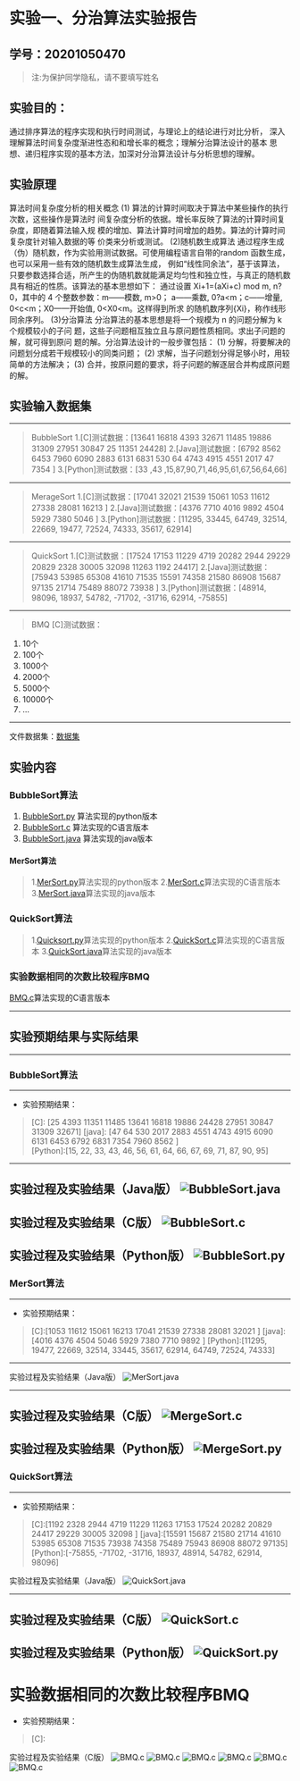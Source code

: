 # 实验一、分治算法实验报告

## 学号：20201050470

>注:为保护同学隐私，请不要填写姓名

## 实验目的：
  通过排序算法的程序实现和执行时间测试，与理论上的结论进行对比分析，
深入理解算法时间复杂度渐进性态和和增长率的概念；理解分治算法设计的基本
思想、递归程序实现的基本方法，加深对分治算法设计与分析思想的理解。
## 实验原理
算法时间复杂度分析的相关概念
 (1) 算法的计算时间取决于算法中某些操作的执行次数，这些操作是算法时
间复杂度分析的依据。增长率反映了算法的计算时间复杂度，即随着算法输入规
模的增加、算法计算时间增加的趋势。算法的计算时间复杂度针对输入数据的等
价类来分析或测试。
(2)随机数生成算法
通过程序生成（伪）随机数，作为实验用测试数据。可使用编程语言自带的random 函数生成，也可以采用一些有效的随机数生成算法生成，
例如“线性同余法”，基于该算法，只要参数选择合适，所产生的伪随机数就能满足均匀性和独立性，与真正的随机数具有相近的性质。该算法的基本思想如下：
通过设置 Xi+1=(aXi+c) mod m, n?0，其中的 4 个整数参数：m——模数, m>0； a——乘数, 0?a<m；c——增量, 0<c<m；X0——开始值, 0<X0<m。这样得到所求
的随机数序列{Xi}，称作线形同余序列。
(3)分治算法
分治算法的基本思想是将一个规模为 n 的问题分解为 k 个规模较小的子问
题，这些子问题相互独立且与原问题性质相同。求出子问题的解，就可得到原问
题的解。分治算法设计的一般步骤包括：
(1) 分解，将要解决的问题划分成若干规模较小的同类问题；
(2) 求解，当子问题划分得足够小时，用较简单的方法解决；
(3) 合并，按原问题的要求，将子问题的解逐层合并构成原问题的解。
## 实验输入数据集
-------------------------------
>BubbleSort
1.[C]测试数据：[13641 16818 4393 32671 11485 19886 31309 27951 30847 25 11351 24428]
2.[Java]测试数据：[6792 8562 6453 7960 6090 2883 6131 6831 530 64 4743 4915 4551 2017 47 7354 ]
3.[Python]测试数据：[33 ,43 ,15,87,90,71,46,95,61,67,56,64,66]
-------------------------------
>MerageSort
1.[C]测试数据：[17041 32021 21539 15061 1053 11612 27338 28081 16213 ]
2.[Java]测试数据：[4376 7710 4016 9892 4504 5929 7380 5046 ]
3.[Python]测试数据：[11295, 33445, 64749, 32514, 22669, 19477, 72524, 74333, 35617, 62914]
--------------------------------
>QuickSort
1.[C]测试数据：[17524 17153 11229 4719 20282 2944 29229 20829 2328 30005 32098 11263 1192 24417]
2.[Java]测试数据：[75943 53985 65308 41610 71535 15591 74358 21580 86908 15687 97135 21714 75489 88072 73938 ]
3.[Python]测试数据：[48914, 98096, 18937, 54782, -71702, -31716, 62914, -75855]
----------------------------------
>BMQ
[C]测试数据：
1. 10个
2. 100个
3. 1000个
4. 2000个
5. 5000个
6. 10000个
7. ...
--------------------------------------
文件数据集：[数据集](./data_1/list.txt)

## 实验内容

### BubbleSort算法
1. [BubbleSort.py](./Bubblesort/Bubblesort.py) 算法实现的python版本
2. [BubbleSort.c](./Bubblesort/Bubblesort.c) 算法实现的C语言版本
3. [BubbleSort.java](./Bubblesort/Bubblesort.java) 算法实现的java版本
#### MerSort算法

>1.[MerSort.py](./MergeSort/MergeSort.c)算法实现的python版本
>2.[MerSort.c](./MergeSort/MergeSort.py)算法实现的C语言版本
>3.[MerSort.java](./MergeSort/MergeSort.java)算法实现的java版本

### QuickSort算法
>1.[Quicksort.py](./Quicksort/QuickSort.py)算法实现的python版本
>2.[QuickSort.c](./Quicksort/QuickSort.c)算法实现的C语言版本
>3.[QuickSort.java](./Quicksort/QuickSort.java)算法实现的java版本

### 实验数据相同的次数比较程序BMQ
[BMQ.c](./BMQ.C)算法实现的C语言版本

---------------------------------------------------------------------------------------------------------------------
## 实验预期结果与实际结果
----------------------------------------------------------------------------------------------------------------------
### BubbleSort算法
----------------------------------------------------------------------------------------------------------------------
+ 实验预期结果：
>[C]: [25 4393 11351 11485 13641 16818 19886 24428 27951 30847 31309 32671] 
>[java]:  [47 64 530 2017 2883 4551 4743 4915 6090 6131 6453 6792 6831 7354 7960 8562 ]      
>[Python]:[15, 22, 33, 43, 46, 56, 61, 64, 66, 67, 69, 71, 87, 90, 95]
---------------------------------------------------------------------------------------------------------------------
实验过程及实验结果（Java版）
![BubbleSort.java](./data_1/images_1/BubbleSort/bj.png)
--------------------------------------------------------------------------------------------------------------------
实验过程及实验结果（C版）
![BubbleSort.c](./data_1/images_1/BubbleSort/bc.png)
--------------------------------------------------------------------------------------------------------------------
实验过程及实验结果（Python版）
![BubbleSort.py](./data_1/images_1/BubbleSort/bp.png)
---------------------------------------------------------------------------------------------------------------------

### MerSort算法
-------------------------------------------------------------------------------------------------------------------
+ 实验预期结果：
>[C]:[1053 11612 15061 16213 17041 21539 27338 28081 32021 ]
>[java]:[4016 4376 4504 5046 5929 7380 7710 9892 ]
>[Python]:[11295, 19477, 22669, 32514, 33445, 35617, 62914, 64749, 72524, 74333]

-------------------------------------------------------------------------------------------------------------------
实验过程及实验结果（Java版）
![MerSort.java](./data_1/images_1/MerageSort/mj.png)

--------------------------------------------------------------------------------------------------------------

实验过程及实验结果（C版）
![MergeSort.c](./data_1/images_1/MerageSort/mc.png)
-------------------------------------------------------------------------------------------------------------

实验过程及实验结果（Python版）
![MergeSort.py](./data_1/images_1/MerageSort/mp.png)
------------------------------------------------------------------------------------------------------------

### QuickSort算法
---------------------------------------------------------------------------------------------
+ 实验预期结果：
>[C]:[1192 2328 2944 4719 11229 11263 17153 17524 20282 20829 24417 29229 30005 32098 ]
>[java]:[15591 15687 21580 21714 41610 53985 65308 71535 73938 74358 75489 75943 86908 88072 97135]
>[Python]:[-75855, -71702, -31716, 18937, 48914, 54782, 62914, 98096]

实验过程及实验结果（Java版）
![QuickSort.java](./data_1/images_1/QuickSort/qj.png)

--------------------------------------------------------------------------------------------------------------

实验过程及实验结果（C版）
![QuickSort.c](./data_1/images_1/QuickSort/qc.png)
-------------------------------------------------------------------------------------------------------------

实验过程及实验结果（Python版）
![QuickSort.py](./data_1/images_1/QuickSort/qp.png)
------------------------------------------------------------------------------------------------------------

# 实验数据相同的次数比较程序BMQ
+ 实验预期结果：
>[C]:

实验过程及实验结果（C版）
![BMQ.c](./data_1/images_1/BMQ/BMq10.png)
![BMQ.c](./data_1/images_1/BMQ/bmq100.png)
![BMQ.c](./data_1/images_1/BMQ/bmq1000.png)
![BMQ.c](./data_1/images_1/BMQ/bmq2000.png)
![BMQ.c](./data_1/images_1/BMQ/bmq5000.png)
![BMQ.c](./data_1/images_1/BMQ/bmq10000.png)
